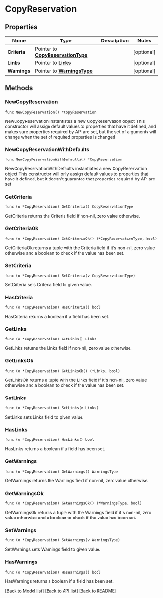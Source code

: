 # CopyReservation

## Properties

Name | Type | Description | Notes
------------ | ------------- | ------------- | -------------
**Criteria** | Pointer to [**CopyReservationType**](CopyReservationType.md) |  | [optional] 
**Links** | Pointer to [**Links**](Links.md) |  | [optional] 
**Warnings** | Pointer to [**WarningsType**](WarningsType.md) |  | [optional] 

## Methods

### NewCopyReservation

`func NewCopyReservation() *CopyReservation`

NewCopyReservation instantiates a new CopyReservation object
This constructor will assign default values to properties that have it defined,
and makes sure properties required by API are set, but the set of arguments
will change when the set of required properties is changed

### NewCopyReservationWithDefaults

`func NewCopyReservationWithDefaults() *CopyReservation`

NewCopyReservationWithDefaults instantiates a new CopyReservation object
This constructor will only assign default values to properties that have it defined,
but it doesn't guarantee that properties required by API are set

### GetCriteria

`func (o *CopyReservation) GetCriteria() CopyReservationType`

GetCriteria returns the Criteria field if non-nil, zero value otherwise.

### GetCriteriaOk

`func (o *CopyReservation) GetCriteriaOk() (*CopyReservationType, bool)`

GetCriteriaOk returns a tuple with the Criteria field if it's non-nil, zero value otherwise
and a boolean to check if the value has been set.

### SetCriteria

`func (o *CopyReservation) SetCriteria(v CopyReservationType)`

SetCriteria sets Criteria field to given value.

### HasCriteria

`func (o *CopyReservation) HasCriteria() bool`

HasCriteria returns a boolean if a field has been set.

### GetLinks

`func (o *CopyReservation) GetLinks() Links`

GetLinks returns the Links field if non-nil, zero value otherwise.

### GetLinksOk

`func (o *CopyReservation) GetLinksOk() (*Links, bool)`

GetLinksOk returns a tuple with the Links field if it's non-nil, zero value otherwise
and a boolean to check if the value has been set.

### SetLinks

`func (o *CopyReservation) SetLinks(v Links)`

SetLinks sets Links field to given value.

### HasLinks

`func (o *CopyReservation) HasLinks() bool`

HasLinks returns a boolean if a field has been set.

### GetWarnings

`func (o *CopyReservation) GetWarnings() WarningsType`

GetWarnings returns the Warnings field if non-nil, zero value otherwise.

### GetWarningsOk

`func (o *CopyReservation) GetWarningsOk() (*WarningsType, bool)`

GetWarningsOk returns a tuple with the Warnings field if it's non-nil, zero value otherwise
and a boolean to check if the value has been set.

### SetWarnings

`func (o *CopyReservation) SetWarnings(v WarningsType)`

SetWarnings sets Warnings field to given value.

### HasWarnings

`func (o *CopyReservation) HasWarnings() bool`

HasWarnings returns a boolean if a field has been set.


[[Back to Model list]](../README.md#documentation-for-models) [[Back to API list]](../README.md#documentation-for-api-endpoints) [[Back to README]](../README.md)


